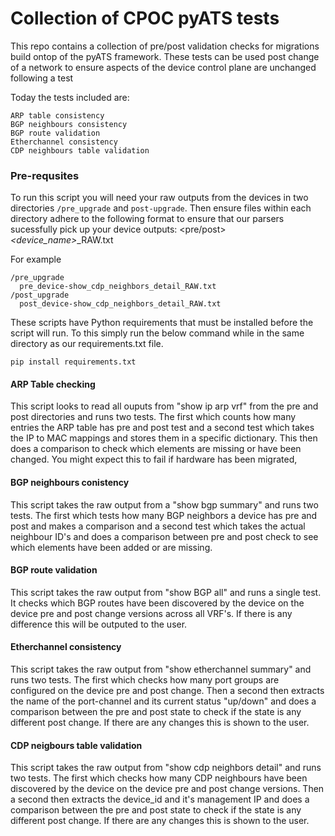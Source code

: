 # Collection of CPOC pyATS tests

This repo contains a collection of pre/post validation checks for migrations build ontop of the pyATS framework. These tests can be used post change of a network to ensure aspects of the device control plane are unchanged following a test

Today the tests included are:

```
ARP table consistency
BGP neighbours consistency
BGP route validation
Etherchannel consistency
CDP neighbours table validation
```

### Pre-requsites

To run this script you will need your raw outputs from the devices in two directories `/pre_upgrade` and `post-upgrade`. Then ensure files within each directory adhere to the following format to ensure that our parsers sucessfully pick up your device outputs: <pre/post>_<device_name>_<command>_RAW.txt

For example

```
/pre_upgrade
  pre_device-show_cdp_neighbors_detail_RAW.txt
/post_upgrade
  post_device-show_cdp_neighbors_detail_RAW.txt
```

These scripts have Python requirements that must be installed before the script will run. To this simply run the below command while in the same directory as our requirements.txt file.

```
pip install requirements.txt
```

#### ARP Table checking

This script looks to read all ouputs from "show ip arp vrf" from the pre and post directories and runs two tests. The first which counts how many entries the ARP table has pre and post test and a second test which takes the IP to MAC mappings and stores them in a specific dictionary. This then does a comparison to check which elements are missing or have been changed. You might expect this to fail if hardware has been migrated,

#### BGP neighbours conistency

This script takes the raw output from a "show bgp summary" and runs two tests. The first which tests how many BGP neighbors a device has pre and post and makes a comparison and a second test which takes the actual neighbour ID's and does a comparison between pre and post check to see which elements have been added or are missing.

#### BGP route validation

This script takes the raw output from "show BGP all" and runs a single test. It checks which BGP routes have been discovered by the device on the device pre and post change versions across all VRF's. If there is any difference this will be outputed to the user.

#### Etherchannel consistency

This script takes the raw output from "show etherchannel summary" and runs two tests. The first which checks how many port groups are configured on the device pre and post change. Then a second then extracts the name of the port-channel and its current status "up/down" and does a comparison between the pre and post state to check if the state is any different post change. If there are any changes this is shown to the user.

#### CDP neigbours table validation

This script takes the raw output from "show cdp neighbors detail" and runs two tests. The first which checks how many CDP neighbours have been discovered by the device on the device pre and post change versions. Then a second then extracts the device_id and it's management IP and does a comparison between the pre and post state to check if the state is any different post change. If there are any changes this is shown to the user.

